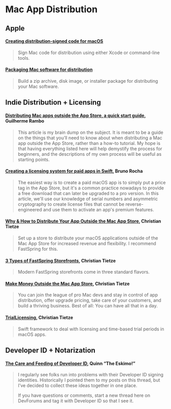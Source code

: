 # Mac App Distribution

## Apple

#### [Creating distribution-signed code for macOS](https://developer.apple.com/documentation/xcode/creating-distribution-signed-code-for-the-mac)

> Sign Mac code for distribution using either Xcode or command-line tools.

#### [Packaging Mac software for distribution](https://developer.apple.com/documentation/xcode/packaging-mac-software-for-distribution)

> Build a zip archive, disk image, or installer package for distributing your Mac software.

## Indie Distribution + Licensing

#### [Distributing Mac apps outside the App Store, a quick start guide](https://rambo.codes/posts/2021-01-08-distributing-mac-apps-outside-the-app-store), Guilherme Rambo

> This article is my brain dump on the subject. It is meant to be a guide on the things that you’ll need to know about when distributing a Mac app outside the App Store, rather than a how-to tutorial. My hope is that having everything listed here will help demystify the process for beginners, and the descriptions of my own process will be useful as starting points.

#### [Creating a licensing system for paid apps in Swift](https://swiftrocks.com/creating-a-license-system-for-paid-apps-in-swift.html), Bruno Rocha

> The easiest way is to create a paid macOS app is to simply put a price tag in the App Store, but it's a common practice nowadays to provide a free download that can later be upgraded to a pro version. In this article, we'll use our knowledge of serial numbers and asymmetric cryptography to create license files that cannot be reverse-engineered and use them to activate an app's premium features.

#### [Why & How to Distribute Your App Outside the Mac App Store](https://christiantietze.de/fastspring/), Christian Tietze

> Set up a store to distribute your macOS applications outside of the Mac App Store for increased revenue and flexibility. I recommend FastSpring for this.

#### [3 Types of FastSpring Storefronts](https://christiantietze.de/posts/2024/03/fastspring-storefronts/), Christian Tietze

> Modern FastSpring storefronts come in three standard flavors.

#### [Make Money Outside the Mac App Store](https://christiantietze.de/books/make-money-outside-mac-app-store-fastspring/), Christian Tietze

>  You can join the league of pro Mac devs and stay in control of app distribution, offer upgrade pricing, take care of your customers, and build a thriving business. Best of all: You can have all that in a day.

#### [TrialLicensing](https://github.com/CleanCocoa/TrialLicensing), Christian Tietze

> Swift framework to deal with licensing and time-based trial periods in macOS apps.

## Developer ID + Notarization

#### [The Care and Feeding of Developer ID](https://developer.apple.com/forums/thread/732320), Quinn “The Eskimo!”

> I regularly see folks run into problems with their Developer ID signing identities. Historically I pointed them to my posts on this thread, but I’ve decided to collect these ideas together in one place.
> 
> If you have questions or comments, start a new thread here on DevForums and tag it with Developer ID so that I see it.
